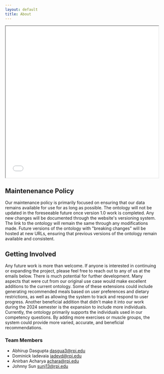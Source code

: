 ```yaml
---
layout: default
title: About
---
```


<iframe src = "images/RunningMan.png" style="width:100%; height: 500px"></iframe>


## Maintenenance Policy

Our maintenance policy is primarily focused on ensuring that our data remains available for use for as long as possible. The ontology will not be updated in the foreseeable future once version 1.0 work is completed. Any new changes will be documented through the website's versioning system. The link to the ontology will remain the same through any modifications made. Future versions of the ontology with "breaking changes" will be hosted at new URLs, ensuring that previous versions of the ontology remain available and consistent.

## Getting Involved

Any future work is more than welcome. If anyone is interested in continuing or expanding the project, please feel free to reach out to any of us at the emails below. There is much potential for further development. Many aspects that were cut from our original use case would make excellent additions to the current ontology. Some of these extensions could include generating recommended meals based on user preferences and dietary restrictions, as well as allowing the system to track and respond to user progress. Another beneficial addition that didn't make it into our work during the 2024 semester is the expansion to include more individuals. Currently, the ontology primarily supports the individuals used in our competency questions. By adding more exercises or muscle groups, the system could provide more varied, accurate, and beneficial recommendations.

### Team Members
- Abhirup Dasgupta dasgua3@rpi.edu
- Dominick Iadevaia iadevd@rpi.edu
- Anirban Acharya achara@rpi.edu
- Johnny Sun sunj13@rpi.edu
